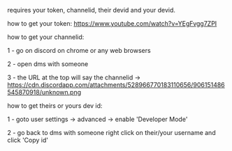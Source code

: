 requires your token, channelid, their devid and your devid.




how to get your token: https://www.youtube.com/watch?v=YEgFvgg7ZPI




how to get your channelid:

1 - go on discord on chrome or any web browsers

2 - open dms with someone

3 - the URL at the top will say the channelid -> https://cdn.discordapp.com/attachments/528966770183110656/906151486545870918/unknown.png




how to get theirs or yours dev id:

1 - goto user settings -> advanced -> enable 'Developer Mode'

2 - go back to dms with someone
right click on their/your username and click 'Copy id'
